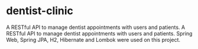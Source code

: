 # dentist-clinic
A RESTful API to manage dentist appointments with users and patients. A RESTful API to manage dentist appointments with users and patients. Spring Web, Spring JPA, H2, Hibernate and Lombok were used on this project.

